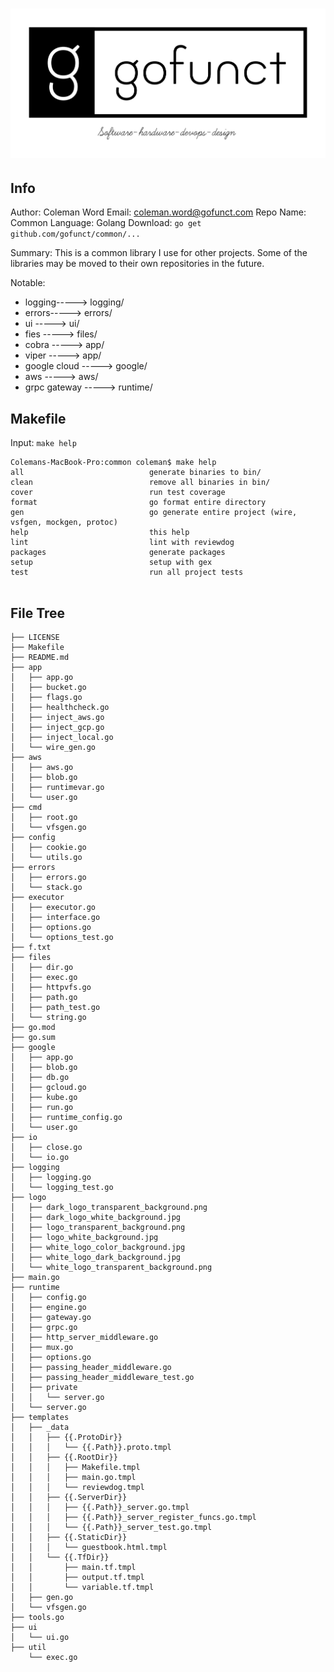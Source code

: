 # ![](https://github.com/gofunct/common/blob/master/logo/dark_logo_transparent_background.png?raw=true)  

## Info

Author: Coleman Word 
Email: coleman.word@gofunct.com
Repo Name: Common
Language: Golang
Download: `go get github.com/gofunct/common/...`

Summary: This is a common library I use for other projects. Some of the libraries may be moved to their own
repositories in the future.

Notable:
- logging-----> logging/
- errors-----> errors/
- ui -----> ui/
- fies -----> files/
- cobra -----> app/
- viper -----> app/
- google cloud -----> google/
- aws -----> aws/
- grpc gateway -----> runtime/

## Makefile

Input: `make help`
```commandline
Colemans-MacBook-Pro:common coleman$ make help
all                            generate binaries to bin/
clean                          remove all binaries in bin/
cover                          run test coverage
format                         go format entire directory
gen                            go generate entire project (wire, vsfgen, mockgen, protoc)
help                           this help
lint                           lint with reviewdog
packages                       generate packages
setup                          setup with gex
test                           run all project tests


```
## File Tree

```commandline
├── LICENSE
├── Makefile
├── README.md
├── app
│   ├── app.go
│   ├── bucket.go
│   ├── flags.go
│   ├── healthcheck.go
│   ├── inject_aws.go
│   ├── inject_gcp.go
│   ├── inject_local.go
│   └── wire_gen.go
├── aws
│   ├── aws.go
│   ├── blob.go
│   ├── runtimevar.go
│   └── user.go
├── cmd
│   ├── root.go
│   └── vfsgen.go
├── config
│   ├── cookie.go
│   └── utils.go
├── errors
│   ├── errors.go
│   └── stack.go
├── executor
│   ├── executor.go
│   ├── interface.go
│   ├── options.go
│   └── options_test.go
├── f.txt
├── files
│   ├── dir.go
│   ├── exec.go
│   ├── httpvfs.go
│   ├── path.go
│   ├── path_test.go
│   └── string.go
├── go.mod
├── go.sum
├── google
│   ├── app.go
│   ├── blob.go
│   ├── db.go
│   ├── gcloud.go
│   ├── kube.go
│   ├── run.go
│   ├── runtime_config.go
│   └── user.go
├── io
│   ├── close.go
│   └── io.go
├── logging
│   ├── logging.go
│   └── logging_test.go
├── logo
│   ├── dark_logo_transparent_background.png
│   ├── dark_logo_white_background.jpg
│   ├── logo_transparent_background.png
│   ├── logo_white_background.jpg
│   ├── white_logo_color_background.jpg
│   ├── white_logo_dark_background.jpg
│   └── white_logo_transparent_background.png
├── main.go
├── runtime
│   ├── config.go
│   ├── engine.go
│   ├── gateway.go
│   ├── grpc.go
│   ├── http_server_middleware.go
│   ├── mux.go
│   ├── options.go
│   ├── passing_header_middleware.go
│   ├── passing_header_middleware_test.go
│   ├── private
│   │   └── server.go
│   └── server.go
├── templates
│   ├── _data
│   │   ├── {{.ProtoDir}}
│   │   │   └── {{.Path}}.proto.tmpl
│   │   ├── {{.RootDir}}
│   │   │   ├── Makefile.tmpl
│   │   │   ├── main.go.tmpl
│   │   │   └── reviewdog.tmpl
│   │   ├── {{.ServerDir}}
│   │   │   ├── {{.Path}}_server.go.tmpl
│   │   │   ├── {{.Path}}_server_register_funcs.go.tmpl
│   │   │   └── {{.Path}}_server_test.go.tmpl
│   │   ├── {{.StaticDir}}
│   │   │   └── guestbook.html.tmpl
│   │   └── {{.TfDir}}
│   │       ├── main.tf.tmpl
│   │       ├── output.tf.tmpl
│   │       └── variable.tf.tmpl
│   ├── gen.go
│   └── vfsgen.go
├── tools.go
├── ui
│   └── ui.go
├── util
    └── exec.go
```

